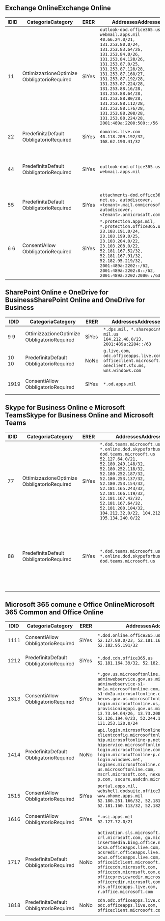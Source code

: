 <!--THIS FILE IS AUTOMATICALLY GENERATED. MANUAL CHANGES WILL BE OVERWRITTEN.-->
<!--Please contact the Office 365 Endpoints team with any questions.-->
<!--USGovDoD endpoints version 2019020800-->
<!--File generated 2019-02-08 14:00:11.4184-->

## <a name="exchange-online"></a><span data-ttu-id="9acaf-101">Exchange Online</span><span class="sxs-lookup"><span data-stu-id="9acaf-101">Exchange Online</span></span>

<span data-ttu-id="9acaf-102">ID</span><span class="sxs-lookup"><span data-stu-id="9acaf-102">ID</span></span> | <span data-ttu-id="9acaf-103">Categoria</span><span class="sxs-lookup"><span data-stu-id="9acaf-103">Category</span></span> | <span data-ttu-id="9acaf-104">ER</span><span class="sxs-lookup"><span data-stu-id="9acaf-104">ER</span></span> | <span data-ttu-id="9acaf-105">Addresses</span><span class="sxs-lookup"><span data-stu-id="9acaf-105">Addresses</span></span> | <span data-ttu-id="9acaf-106">Porte</span><span class="sxs-lookup"><span data-stu-id="9acaf-106">Ports</span></span>
-- | -------------------- | --- | ---------------------------------------------------------------------------------------------------------------------------------------------------------------------------------------------------------------------------------------------------------------------------------------------------------------------------------------------------------------------------------------------- | -------------------------------
<span data-ttu-id="9acaf-107">1</span><span class="sxs-lookup"><span data-stu-id="9acaf-107">1</span></span> | <span data-ttu-id="9acaf-108">Ottimizzazione</span><span class="sxs-lookup"><span data-stu-id="9acaf-108">Optimize</span></span><BR><span data-ttu-id="9acaf-109">Obbligatorio</span><span class="sxs-lookup"><span data-stu-id="9acaf-109">Required</span></span> | <span data-ttu-id="9acaf-110">Sì</span><span class="sxs-lookup"><span data-stu-id="9acaf-110">Yes</span></span> | `outlook-dod.office365.us, webmail.apps.mil`<BR>`40.66.24.0/21, 131.253.80.0/24, 131.253.83.64/26, 131.253.84.0/26, 131.253.84.128/26, 131.253.87.0/25, 131.253.87.128/28, 131.253.87.160/27, 131.253.87.192/28, 131.253.87.224/28, 131.253.88.16/28, 131.253.88.64/28, 131.253.88.80/28, 131.253.88.112/28, 131.253.88.176/28, 131.253.88.208/28, 131.253.88.224/28, 2001:489a:2200:500::/56` | <span data-ttu-id="9acaf-111">**TCP:** 443, 80</span><span class="sxs-lookup"><span data-stu-id="9acaf-111">**TCP:** 443, 80</span></span>
<span data-ttu-id="9acaf-112">2</span><span class="sxs-lookup"><span data-stu-id="9acaf-112">2</span></span> | <span data-ttu-id="9acaf-113">Predefinita</span><span class="sxs-lookup"><span data-stu-id="9acaf-113">Default</span></span><BR><span data-ttu-id="9acaf-114">Obbligatorio</span><span class="sxs-lookup"><span data-stu-id="9acaf-114">Required</span></span> | <span data-ttu-id="9acaf-115">Sì</span><span class="sxs-lookup"><span data-stu-id="9acaf-115">Yes</span></span> | `domains.live.com`<BR>`40.118.209.192/32, 168.62.190.41/32` | <span data-ttu-id="9acaf-116">**TCP:** 443, 80</span><span class="sxs-lookup"><span data-stu-id="9acaf-116">**TCP:** 443, 80</span></span>
<span data-ttu-id="9acaf-117">4</span><span class="sxs-lookup"><span data-stu-id="9acaf-117">4</span></span> | <span data-ttu-id="9acaf-118">Predefinita</span><span class="sxs-lookup"><span data-stu-id="9acaf-118">Default</span></span><BR><span data-ttu-id="9acaf-119">Obbligatorio</span><span class="sxs-lookup"><span data-stu-id="9acaf-119">Required</span></span> | <span data-ttu-id="9acaf-120">Sì</span><span class="sxs-lookup"><span data-stu-id="9acaf-120">Yes</span></span> | `outlook-dod.office365.us, webmail.apps.mil` | <span data-ttu-id="9acaf-121">**TCP:** 143, 25, 587, 993, 995</span><span class="sxs-lookup"><span data-stu-id="9acaf-121">**TCP:** 143, 25, 587, 993, 995</span></span>
<span data-ttu-id="9acaf-122">5</span><span class="sxs-lookup"><span data-stu-id="9acaf-122">5</span></span> | <span data-ttu-id="9acaf-123">Predefinita</span><span class="sxs-lookup"><span data-stu-id="9acaf-123">Default</span></span><BR><span data-ttu-id="9acaf-124">Obbligatorio</span><span class="sxs-lookup"><span data-stu-id="9acaf-124">Required</span></span> | <span data-ttu-id="9acaf-125">Sì</span><span class="sxs-lookup"><span data-stu-id="9acaf-125">Yes</span></span> | `attachments-dod.office365-net.us, autodiscover.<tenant>.mail.onmicrosoft.com, autodiscover.<tenant>.onmicrosoft.com` | <span data-ttu-id="9acaf-126">**TCP:** 443, 80</span><span class="sxs-lookup"><span data-stu-id="9acaf-126">**TCP:** 443, 80</span></span>
<span data-ttu-id="9acaf-127">6 </span><span class="sxs-lookup"><span data-stu-id="9acaf-127">6</span></span> | <span data-ttu-id="9acaf-128">Consenti</span><span class="sxs-lookup"><span data-stu-id="9acaf-128">Allow</span></span><BR><span data-ttu-id="9acaf-129">Obbligatorio</span><span class="sxs-lookup"><span data-stu-id="9acaf-129">Required</span></span> | <span data-ttu-id="9acaf-130">Sì</span><span class="sxs-lookup"><span data-stu-id="9acaf-130">Yes</span></span> | `*.protection.apps.mil, *.protection.office365.us`<BR>`23.103.191.0/24, 23.103.199.0/25, 23.103.204.0/22, 23.103.208.0/22, 52.181.167.52/32, 52.181.167.91/32, 52.182.95.219/32, 2001:489a:2202::/62, 2001:489a:2202:8::/62, 2001:489a:2202:2000::/63` | <span data-ttu-id="9acaf-131">**TCP:** 25, 443</span><span class="sxs-lookup"><span data-stu-id="9acaf-131">**TCP:** 25, 443</span></span>

## <a name="sharepoint-online-and-onedrive-for-business"></a><span data-ttu-id="9acaf-132">SharePoint Online e OneDrive for Business</span><span class="sxs-lookup"><span data-stu-id="9acaf-132">SharePoint Online and OneDrive for Business</span></span>

<span data-ttu-id="9acaf-133">ID</span><span class="sxs-lookup"><span data-stu-id="9acaf-133">ID</span></span> | <span data-ttu-id="9acaf-134">Categoria</span><span class="sxs-lookup"><span data-stu-id="9acaf-134">Category</span></span> | <span data-ttu-id="9acaf-135">ER</span><span class="sxs-lookup"><span data-stu-id="9acaf-135">ER</span></span> | <span data-ttu-id="9acaf-136">Addresses</span><span class="sxs-lookup"><span data-stu-id="9acaf-136">Addresses</span></span> | <span data-ttu-id="9acaf-137">Porte</span><span class="sxs-lookup"><span data-stu-id="9acaf-137">Ports</span></span>
-- | -------------------- | --- | ---------------------------------------------------------------------------------------------------- | ----------------
<span data-ttu-id="9acaf-138">9 </span><span class="sxs-lookup"><span data-stu-id="9acaf-138">9</span></span> | <span data-ttu-id="9acaf-139">Ottimizzazione</span><span class="sxs-lookup"><span data-stu-id="9acaf-139">Optimize</span></span><BR><span data-ttu-id="9acaf-140">Obbligatorio</span><span class="sxs-lookup"><span data-stu-id="9acaf-140">Required</span></span> | <span data-ttu-id="9acaf-141">Sì</span><span class="sxs-lookup"><span data-stu-id="9acaf-141">Yes</span></span> | `*.dps.mil, *.sharepoint-mil.us`<BR>`104.212.48.0/23, 2001:489a:2204::/63` | <span data-ttu-id="9acaf-142">**TCP:** 443, 80</span><span class="sxs-lookup"><span data-stu-id="9acaf-142">**TCP:** 443, 80</span></span>
<span data-ttu-id="9acaf-143">10 </span><span class="sxs-lookup"><span data-stu-id="9acaf-143">10</span></span> | <span data-ttu-id="9acaf-144">Predefinita</span><span class="sxs-lookup"><span data-stu-id="9acaf-144">Default</span></span><BR><span data-ttu-id="9acaf-145">Obbligatorio</span><span class="sxs-lookup"><span data-stu-id="9acaf-145">Required</span></span> | <span data-ttu-id="9acaf-146">No</span><span class="sxs-lookup"><span data-stu-id="9acaf-146">No</span></span> | `g.live.com, odc.officeapps.live.com, officeclient.microsoft.com, oneclient.sfx.ms, wns.windows.com` | <span data-ttu-id="9acaf-147">**TCP:** 443, 80</span><span class="sxs-lookup"><span data-stu-id="9acaf-147">**TCP:** 443, 80</span></span>
<span data-ttu-id="9acaf-148">19</span><span class="sxs-lookup"><span data-stu-id="9acaf-148">19</span></span> | <span data-ttu-id="9acaf-149">Consenti</span><span class="sxs-lookup"><span data-stu-id="9acaf-149">Allow</span></span><BR><span data-ttu-id="9acaf-150">Obbligatorio</span><span class="sxs-lookup"><span data-stu-id="9acaf-150">Required</span></span> | <span data-ttu-id="9acaf-151">Sì</span><span class="sxs-lookup"><span data-stu-id="9acaf-151">Yes</span></span> | `*.od.apps.mil` | <span data-ttu-id="9acaf-152">**TCP:** 443, 80</span><span class="sxs-lookup"><span data-stu-id="9acaf-152">**TCP:** 443, 80</span></span>

## <a name="skype-for-business-online-and-microsoft-teams"></a><span data-ttu-id="9acaf-153">Skype for Business Online e Microsoft Teams</span><span class="sxs-lookup"><span data-stu-id="9acaf-153">Skype for Business Online and Microsoft Teams</span></span>

<span data-ttu-id="9acaf-154">ID</span><span class="sxs-lookup"><span data-stu-id="9acaf-154">ID</span></span> | <span data-ttu-id="9acaf-155">Categoria</span><span class="sxs-lookup"><span data-stu-id="9acaf-155">Category</span></span> | <span data-ttu-id="9acaf-156">ER</span><span class="sxs-lookup"><span data-stu-id="9acaf-156">ER</span></span> | <span data-ttu-id="9acaf-157">Addresses</span><span class="sxs-lookup"><span data-stu-id="9acaf-157">Addresses</span></span> | <span data-ttu-id="9acaf-158">Porte</span><span class="sxs-lookup"><span data-stu-id="9acaf-158">Ports</span></span>
-- | -------------------- | --- | -------------------------------------------------------------------------------------------------------------------------------------------------------------------------------------------------------------------------------------------------------------------------------------------------------------------------------------------------------- | --------------------------------------------------
<span data-ttu-id="9acaf-159">7</span><span class="sxs-lookup"><span data-stu-id="9acaf-159">7</span></span> | <span data-ttu-id="9acaf-160">Ottimizzazione</span><span class="sxs-lookup"><span data-stu-id="9acaf-160">Optimize</span></span><BR><span data-ttu-id="9acaf-161">Obbligatorio</span><span class="sxs-lookup"><span data-stu-id="9acaf-161">Required</span></span> | <span data-ttu-id="9acaf-162">Sì</span><span class="sxs-lookup"><span data-stu-id="9acaf-162">Yes</span></span> | `*.dod.teams.microsoft.us, *.online.dod.skypeforbusiness.us, dod.teams.microsoft.us`<BR>`52.127.64.0/21, 52.180.249.148/32, 52.180.252.118/32, 52.180.252.187/32, 52.180.253.137/32, 52.180.253.154/32, 52.181.165.243/32, 52.181.166.119/32, 52.181.167.43/32, 52.181.167.64/32, 52.181.200.104/32, 104.212.32.0/22, 104.212.60.0/23, 195.134.240.0/22` | <span data-ttu-id="9acaf-163">**TCP:** 443</span><span class="sxs-lookup"><span data-stu-id="9acaf-163">**TCP:** 443</span></span><BR><span data-ttu-id="9acaf-164">**UDP:** 3478, 3479, 3480, 3481</span><span class="sxs-lookup"><span data-stu-id="9acaf-164">**UDP:** 3478, 3479, 3480, 3481</span></span>
<span data-ttu-id="9acaf-165">8</span><span class="sxs-lookup"><span data-stu-id="9acaf-165">8</span></span> | <span data-ttu-id="9acaf-166">Predefinita</span><span class="sxs-lookup"><span data-stu-id="9acaf-166">Default</span></span><BR><span data-ttu-id="9acaf-167">Obbligatorio</span><span class="sxs-lookup"><span data-stu-id="9acaf-167">Required</span></span> | <span data-ttu-id="9acaf-168">Sì</span><span class="sxs-lookup"><span data-stu-id="9acaf-168">Yes</span></span> | `*.dod.teams.microsoft.us, *.online.dod.skypeforbusiness.us, dod.teams.microsoft.us` | <span data-ttu-id="9acaf-169">**TCP:** 5061, 50000-59999</span><span class="sxs-lookup"><span data-stu-id="9acaf-169">**TCP:** 5061, 50000-59999</span></span><BR><span data-ttu-id="9acaf-170">**UDP:** 50000-59999</span><span class="sxs-lookup"><span data-stu-id="9acaf-170">**UDP:** 50000-59999</span></span>

## <a name="microsoft-365-common-and-office-online"></a><span data-ttu-id="9acaf-171">Microsoft 365 comune e Office Online</span><span class="sxs-lookup"><span data-stu-id="9acaf-171">Microsoft 365 Common and Office Online</span></span>

<span data-ttu-id="9acaf-172">ID</span><span class="sxs-lookup"><span data-stu-id="9acaf-172">ID</span></span> | <span data-ttu-id="9acaf-173">Categoria</span><span class="sxs-lookup"><span data-stu-id="9acaf-173">Category</span></span> | <span data-ttu-id="9acaf-174">ER</span><span class="sxs-lookup"><span data-stu-id="9acaf-174">ER</span></span> | <span data-ttu-id="9acaf-175">Addresses</span><span class="sxs-lookup"><span data-stu-id="9acaf-175">Addresses</span></span> | <span data-ttu-id="9acaf-176">Porte</span><span class="sxs-lookup"><span data-stu-id="9acaf-176">Ports</span></span>
-- | ------------------- | --- | ---------------------------------------------------------------------------------------------------------------------------------------------------------------------------------------------------------------------------------------------------------------------------------------------------------------------------------------------------------------------------------------------- | ----------------
<span data-ttu-id="9acaf-177">11</span><span class="sxs-lookup"><span data-stu-id="9acaf-177">11</span></span> | <span data-ttu-id="9acaf-178">Consenti</span><span class="sxs-lookup"><span data-stu-id="9acaf-178">Allow</span></span><BR><span data-ttu-id="9acaf-179">Obbligatorio</span><span class="sxs-lookup"><span data-stu-id="9acaf-179">Required</span></span> | <span data-ttu-id="9acaf-180">Sì</span><span class="sxs-lookup"><span data-stu-id="9acaf-180">Yes</span></span> | `*.dod.online.office365.us`<BR>`52.127.80.0/23, 52.181.164.39/32, 52.182.95.191/32` | <span data-ttu-id="9acaf-181">**TCP:** 443</span><span class="sxs-lookup"><span data-stu-id="9acaf-181">**TCP:** 443</span></span>
<span data-ttu-id="9acaf-182">12</span><span class="sxs-lookup"><span data-stu-id="9acaf-182">12</span></span> | <span data-ttu-id="9acaf-183">Predefinita</span><span class="sxs-lookup"><span data-stu-id="9acaf-183">Default</span></span><BR><span data-ttu-id="9acaf-184">Obbligatorio</span><span class="sxs-lookup"><span data-stu-id="9acaf-184">Required</span></span> | <span data-ttu-id="9acaf-185">Sì</span><span class="sxs-lookup"><span data-stu-id="9acaf-185">Yes</span></span> | `*.dod.cdn.office365.us`<BR>`52.181.164.39/32, 52.182.95.191/32` | <span data-ttu-id="9acaf-186">**TCP:** 443</span><span class="sxs-lookup"><span data-stu-id="9acaf-186">**TCP:** 443</span></span>
<span data-ttu-id="9acaf-187">13</span><span class="sxs-lookup"><span data-stu-id="9acaf-187">13</span></span> | <span data-ttu-id="9acaf-188">Consenti</span><span class="sxs-lookup"><span data-stu-id="9acaf-188">Allow</span></span><BR><span data-ttu-id="9acaf-189">Obbligatorio</span><span class="sxs-lookup"><span data-stu-id="9acaf-189">Required</span></span> | <span data-ttu-id="9acaf-190">Sì</span><span class="sxs-lookup"><span data-stu-id="9acaf-190">Yes</span></span> | `*.gov.us.microsoftonline.com, adminwebservice.gov.us.microsoftonline.com, adminwebservice-s1-bn1a.microsoftonline.com, adminwebservice-s1-dm2a.microsoftonline.com, becws.gov.us.microsoftonline.com, login.microsoftonline.us, provisioningapi.gov.us.microsoftonline.com`<BR>`13.73.64.64/26, 13.73.208.128/25, 52.126.194.0/23, 52.244.120.128/25, 131.253.120.0/24` | <span data-ttu-id="9acaf-191">**TCP:** 443</span><span class="sxs-lookup"><span data-stu-id="9acaf-191">**TCP:** 443</span></span>
<span data-ttu-id="9acaf-192">14</span><span class="sxs-lookup"><span data-stu-id="9acaf-192">14</span></span> | <span data-ttu-id="9acaf-193">Predefinita</span><span class="sxs-lookup"><span data-stu-id="9acaf-193">Default</span></span><BR><span data-ttu-id="9acaf-194">Obbligatorio</span><span class="sxs-lookup"><span data-stu-id="9acaf-194">Required</span></span> | <span data-ttu-id="9acaf-195">No</span><span class="sxs-lookup"><span data-stu-id="9acaf-195">No</span></span> | `api.login.microsoftonline.com, clientconfig.microsoftonline-p.net, hip.microsoftonline-p.net, hipservice.microsoftonline.com, login.microsoftonline.com, login.microsoftonline-p.com, login.windows.net, loginex.microsoftonline.com, login-us.microsoftonline.com, mscrl.microsoft.com, nexus.microsoftonline-p.com, secure.aadcdn.microsoftonline-p.com` | <span data-ttu-id="9acaf-196">**TCP:** 443</span><span class="sxs-lookup"><span data-stu-id="9acaf-196">**TCP:** 443</span></span>
<span data-ttu-id="9acaf-197">15</span><span class="sxs-lookup"><span data-stu-id="9acaf-197">15</span></span> | <span data-ttu-id="9acaf-198">Consenti</span><span class="sxs-lookup"><span data-stu-id="9acaf-198">Allow</span></span><BR><span data-ttu-id="9acaf-199">Obbligatorio</span><span class="sxs-lookup"><span data-stu-id="9acaf-199">Required</span></span> | <span data-ttu-id="9acaf-200">Sì</span><span class="sxs-lookup"><span data-stu-id="9acaf-200">Yes</span></span> | `portal.apps.mil, webshell.dodsuite.office365.us, www.ohome.apps.mil`<BR>`52.180.251.166/32, 52.181.160.19/32, 52.181.160.113/32, 52.182.92.132/32` | <span data-ttu-id="9acaf-201">**TCP:** 443</span><span class="sxs-lookup"><span data-stu-id="9acaf-201">**TCP:** 443</span></span>
<span data-ttu-id="9acaf-202">16</span><span class="sxs-lookup"><span data-stu-id="9acaf-202">16</span></span> | <span data-ttu-id="9acaf-203">Consenti</span><span class="sxs-lookup"><span data-stu-id="9acaf-203">Allow</span></span><BR><span data-ttu-id="9acaf-204">Obbligatorio</span><span class="sxs-lookup"><span data-stu-id="9acaf-204">Required</span></span> | <span data-ttu-id="9acaf-205">Sì</span><span class="sxs-lookup"><span data-stu-id="9acaf-205">Yes</span></span> | `*.osi.apps.mil`<BR>`52.127.72.0/21` | <span data-ttu-id="9acaf-206">**TCP:** 443</span><span class="sxs-lookup"><span data-stu-id="9acaf-206">**TCP:** 443</span></span>
<span data-ttu-id="9acaf-207">17</span><span class="sxs-lookup"><span data-stu-id="9acaf-207">17</span></span> | <span data-ttu-id="9acaf-208">Predefinita</span><span class="sxs-lookup"><span data-stu-id="9acaf-208">Default</span></span><BR><span data-ttu-id="9acaf-209">Obbligatorio</span><span class="sxs-lookup"><span data-stu-id="9acaf-209">Required</span></span> | <span data-ttu-id="9acaf-210">No</span><span class="sxs-lookup"><span data-stu-id="9acaf-210">No</span></span> | `activation.sls.microsoft.com, crl.microsoft.com, go.microsoft.com, insertmedia.bing.office.net, ocsa.officeapps.live.com, ocsredir.officeapps.live.com, ocws.officeapps.live.com, office15client.microsoft.com, officecdn.microsoft.com, officecdn.microsoft.com.edgesuite.net, officepreviewredir.microsoft.com, officeredir.microsoft.com, ols.officeapps.live.com, r.office.microsoft.com` | <span data-ttu-id="9acaf-211">**TCP:** 443, 80</span><span class="sxs-lookup"><span data-stu-id="9acaf-211">**TCP:** 443, 80</span></span>
<span data-ttu-id="9acaf-212">18</span><span class="sxs-lookup"><span data-stu-id="9acaf-212">18</span></span> | <span data-ttu-id="9acaf-213">Predefinita</span><span class="sxs-lookup"><span data-stu-id="9acaf-213">Default</span></span><BR><span data-ttu-id="9acaf-214">Obbligatorio</span><span class="sxs-lookup"><span data-stu-id="9acaf-214">Required</span></span> | <span data-ttu-id="9acaf-215">No</span><span class="sxs-lookup"><span data-stu-id="9acaf-215">No</span></span> | `cdn.odc.officeapps.live.com, odc.officeapps.live.com, officeclient.microsoft.com` | <span data-ttu-id="9acaf-216">**TCP:** 443, 80</span><span class="sxs-lookup"><span data-stu-id="9acaf-216">**TCP:** 443, 80</span></span>

